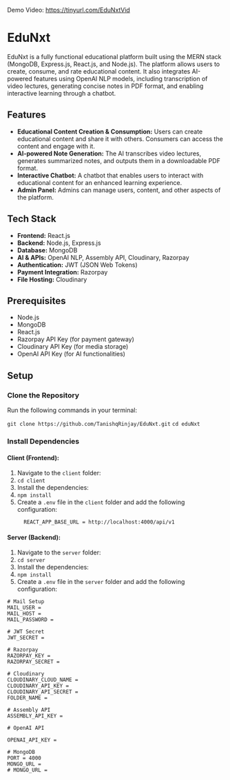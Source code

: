 Demo Video: https://tinyurl.com/EduNxtVid


# EduNxt

EduNxt is a fully functional educational platform built using the MERN stack (MongoDB, Express.js, React.js, and Node.js). The platform allows users to create, consume, and rate educational content. It also integrates AI-powered features using OpenAI NLP models, including transcription of video lectures, generating concise notes in PDF format, and enabling interactive learning through a chatbot.

## Features

- **Educational Content Creation & Consumption:** Users can create educational content and share it with others. Consumers can access the content and engage with it.
- **AI-powered Note Generation:** The AI transcribes video lectures, generates summarized notes, and outputs them in a downloadable PDF format.
- **Interactive Chatbot:** A chatbot that enables users to interact with educational content for an enhanced learning experience.
- **Admin Panel:** Admins can manage users, content, and other aspects of the platform.

## Tech Stack

- **Frontend:** React.js
- **Backend:** Node.js, Express.js
- **Database:** MongoDB
- **AI & APIs:** OpenAI NLP, Assembly API, Cloudinary, Razorpay
- **Authentication:** JWT (JSON Web Tokens)
- **Payment Integration:** Razorpay
- **File Hosting:** Cloudinary

## Prerequisites

- Node.js
- MongoDB
- React.js
- Razorpay API Key (for payment gateway)
- Cloudinary API Key (for media storage)
- OpenAI API Key (for AI functionalities)

## Setup

### Clone the Repository

Run the following commands in your terminal:

``` git clone https://github.com/TanishqRinjay/EduNxt.git ```
``` cd eduNxt ```


### Install Dependencies

#### Client (Frontend):

1. Navigate to the `client` folder:
2. ``` cd client ```
3. Install the dependencies:
4. ``` npm install ```  
5. Create a `.env` file in the `client` folder and add the following configuration:
   ```
     REACT_APP_BASE_URL = http://localhost:4000/api/v1
   ```



#### Server (Backend):

1. Navigate to the `server` folder:
2. ``` cd server ```
3. Install the dependencies:
4. ``` npm install ```
3. Create a `.env` file in the `server` folder and add the following configuration:
```  
# Mail Setup
MAIL_USER = 
MAIL_HOST = 
MAIL_PASSWORD = 

# JWT Secret
JWT_SECRET = 

# Razorpay
RAZORPAY_KEY = 
RAZORPAY_SECRET = 

# Cloudinary
CLOUDINARY_CLOUD_NAME = 
CLOUDINARY_API_KEY = 
CLOUDINARY_API_SECRET = 
FOLDER_NAME = 

# Assembly API
ASSEMBLY_API_KEY =

# OpenAI API

OPENAI_API_KEY = 

# MongoDB
PORT = 4000
MONGO_URL = 
# MONGO_URL = 

```



